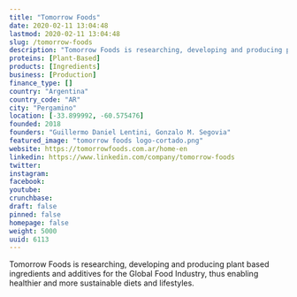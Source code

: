 ```yaml
---
title: "Tomorrow Foods"
date: 2020-02-11 13:04:48
lastmod: 2020-02-11 13:04:48
slug: /tomorrow-foods
description: "Tomorrow Foods is researching, developing and producing plant based ingredients and additives for the Global Food Industry, thus enabling healthier and more sustainable diets and lifestyles."
proteins: [Plant-Based]
products: [Ingredients]
business: [Production]
finance_type: []
country: "Argentina"
country_code: "AR"
city: "Pergamino"
location: [-33.899992, -60.575476]
founded: 2018
founders: "Guillermo Daniel Lentini, Gonzalo M. Segovia"
featured_image: "tomorrow foods logo-cortado.png"
website: https://tomorrowfoods.com.ar/home-en
linkedin: https://www.linkedin.com/company/tomorrow-foods
twitter: 
instagram: 
facebook: 
youtube: 
crunchbase: 
draft: false
pinned: false
homepage: false
weight: 5000
uuid: 6113
---
```

Tomorrow Foods is researching, developing and producing plant based ingredients and additives for the Global Food Industry, thus enabling healthier and more sustainable diets and lifestyles.
